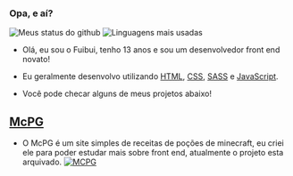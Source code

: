 ### Opa, e aí?

![Meus status do github](https://github-readme-stats.vercel.app/api?username=Fuibui&show_icons=true&theme=gotham)
![Linguagens mais usadas](https://github-readme-stats.vercel.app/api/top-langs/?username=Fuibui&layout=compact&theme=gotham)
- Olá, eu sou o Fuibui, tenho 13 anos e sou um desenvolvedor front end novato!

- Eu geralmente desenvolvo utilizando [HTML](https://pt.wikipedia.org/wiki/HTML), [CSS](https://pt.wikipedia.org/wiki/Cascading_Style_Sheets), [SASS](https://sass-lang.com/) e [JavaScript](https://pt.wikipedia.org/wiki/JavaScript).

- Você pode checar alguns de meus projetos abaixo!
## [McPG](https://github.com/Fuibui/minecraft-potion-guide)
  - O McPG é um site simples de receitas de poções de minecraft, eu criei ele para poder estudar mais sobre front end, atualmente o projeto esta arquivado.
[![MCPG](https://github-readme-stats.vercel.app/api/pin/?username=fuibui&repo=McPG)](https://github.com/Fuibui/minecraft-potion-guide)

